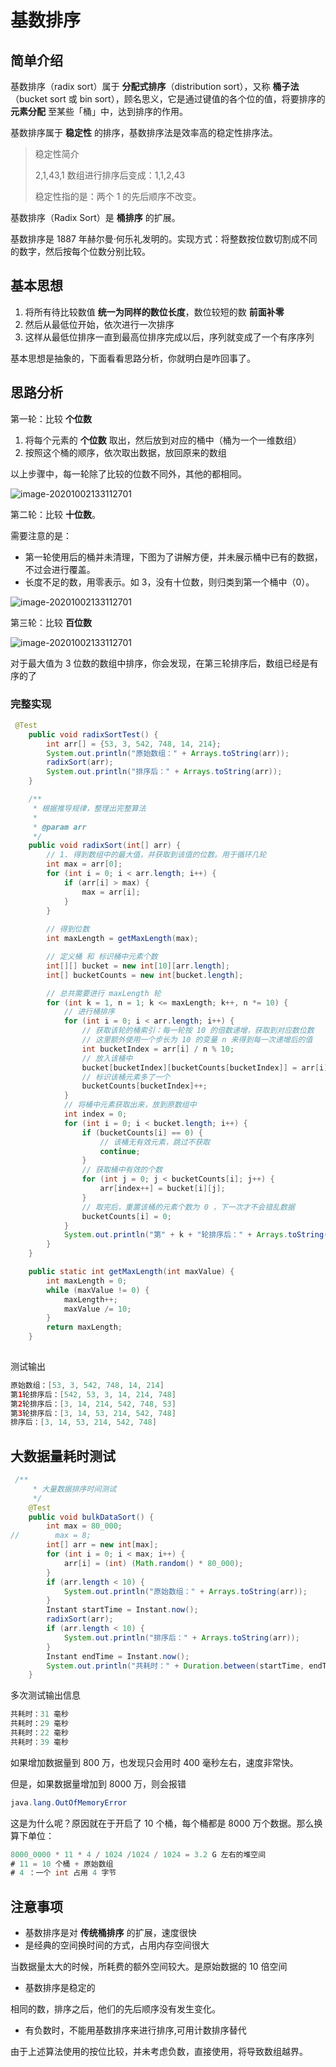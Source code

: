 # 基数排序

##  简单介绍

基数排序（radix sort）属于 **分配式排序**（distribution sort），又称 **桶子法**（bucket sort 或 bin sort），顾名思义，它是通过键值的各个位的值，将要排序的 **元素分配** 至某些「桶」中，达到排序的作用。

基数排序属于 **稳定性** 的排序，基数排序法是效率高的稳定性排序法。

> 稳定性简介
>
> 2,1,43,1 数组进行排序后变成：1,1,2,43
>
> 稳定性指的是：两个 1 的先后顺序不改变。

基数排序（Radix Sort）是 **桶排序** 的扩展。

基数排序是 1887 年赫尔曼·何乐礼发明的。实现方式：将整数按位数切割成不同的数字，然后按每个位数分别比较。

## 基本思想

1. 将所有待比较数值 **统一为同样的数位长度**，数位较短的数 **前面补零**
2. 然后从最低位开始，依次进行一次排序
3. 这样从最低位排序一直到最高位排序完成以后，序列就变成了一个有序序列

基本思想是抽象的，下面看看思路分析，你就明白是咋回事了。

## 思路分析

第一轮：比较 **个位数**

1. 将每个元素的 **个位数** 取出，然后放到对应的桶中（桶为一个一维数组）
2. 按照这个桶的顺序，依次取出数据，放回原来的数组

以上步骤中，每一轮除了比较的位数不同外，其他的都相同。

![image-20201002133112701](http://gitlab.wsh-study.com/xp-study/LeeteCode/blob/master/十大排序算法/基数排序/images/基数排序/1.jpg)

第二轮：比较 **十位数**。

需要注意的是：

- 第一轮使用后的桶并未清理，下图为了讲解方便，并未展示桶中已有的数据，不过会进行覆盖。
- 长度不足的数，用零表示。如 3，没有十位数，则归类到第一个桶中（0）。

![image-20201002133112701](http://gitlab.wsh-study.com/xp-study/LeeteCode/blob/master/十大排序算法/基数排序/images/基数排序/2.jpg)

第三轮：比较 **百位数**

![image-20201002133112701](http://gitlab.wsh-study.com/xp-study/LeeteCode/blob/master/十大排序算法/基数排序/images/基数排序/3.jpg)

对于最大值为 3 位数的数组中排序，你会发现，在第三轮排序后，数组已经是有序的了

### 完整实现

```java
 @Test
    public void radixSortTest() {
        int arr[] = {53, 3, 542, 748, 14, 214};
        System.out.println("原始数组：" + Arrays.toString(arr));
        radixSort(arr);
        System.out.println("排序后：" + Arrays.toString(arr));
    }

    /**
     * 根据推导规律，整理出完整算法
     *
     * @param arr
     */
    public void radixSort(int[] arr) {
        // 1. 得到数组中的最大值，并获取到该值的位数。用于循环几轮
        int max = arr[0];
        for (int i = 0; i < arr.length; i++) {
            if (arr[i] > max) {
                max = arr[i];
            }
        }
        
        // 得到位数
        int maxLength = getMaxLength(max);

        // 定义桶 和 标识桶中元素个数
        int[][] bucket = new int[10][arr.length];
        int[] bucketCounts = new int[bucket.length];

        // 总共需要进行 maxLength 轮
        for (int k = 1, n = 1; k <= maxLength; k++, n *= 10) {
            // 进行桶排序
            for (int i = 0; i < arr.length; i++) {
                // 获取该轮的桶索引：每一轮按 10 的倍数递增，获取到对应数位数
                // 这里额外使用一个步长为 10 的变量 n 来得到每一次递增后的值
                int bucketIndex = arr[i] / n % 10;
                // 放入该桶中
                bucket[bucketIndex][bucketCounts[bucketIndex]] = arr[i];
                // 标识该桶元素多了一个
                bucketCounts[bucketIndex]++;
            }
            // 将桶中元素获取出来，放到原数组中
            int index = 0;
            for (int i = 0; i < bucket.length; i++) {
                if (bucketCounts[i] == 0) {
                    // 该桶无有效元素，跳过不获取
                    continue;
                }
                // 获取桶中有效的个数
                for (int j = 0; j < bucketCounts[i]; j++) {
                    arr[index++] = bucket[i][j];
                }
                // 取完后，重置该桶的元素个数为 0 ，下一次才不会错乱数据
                bucketCounts[i] = 0;
            }
            System.out.println("第" + k + "轮排序后：" + Arrays.toString(arr));
        }
    }

    public static int getMaxLength(int maxValue) {
        int maxLength = 0;
        while (maxValue != 0) {
            maxLength++;
            maxValue /= 10;
        }
        return maxLength;
    }
 
```

测试输出

```java
原始数组：[53, 3, 542, 748, 14, 214]
第1轮排序后：[542, 53, 3, 14, 214, 748]
第2轮排序后：[3, 14, 214, 542, 748, 53]
第3轮排序后：[3, 14, 53, 214, 542, 748]
排序后：[3, 14, 53, 214, 542, 748]
```

## 大数据量耗时测试

```java
 /**
     * 大量数据排序时间测试
     */
    @Test
    public void bulkDataSort() {
        int max = 80_000;
//        max = 8;
        int[] arr = new int[max];
        for (int i = 0; i < max; i++) {
            arr[i] = (int) (Math.random() * 80_000);
        }
        if (arr.length < 10) {
            System.out.println("原始数组：" + Arrays.toString(arr));
        }
        Instant startTime = Instant.now();
        radixSort(arr);
        if (arr.length < 10) {
            System.out.println("排序后：" + Arrays.toString(arr));
        }
        Instant endTime = Instant.now();
        System.out.println("共耗时：" + Duration.between(startTime, endTime).toMillis() + " 毫秒");
    }
```

多次测试输出信息

```java
共耗时：31 毫秒
共耗时：29 毫秒
共耗时：22 毫秒
共耗时：39 毫秒
```

如果增加数据量到 800 万，也发现只会用时 400 毫秒左右，速度非常快。

但是，如果数据量增加到 8000 万，则会报错

```java
java.lang.OutOfMemoryError
```

这是为什么呢？原因就在于开启了 10 个桶，每个桶都是 8000 万个数据。那么换算下单位：

```java
8000_0000 * 11 * 4 / 1024 /1024 / 1024 = 3.2 G 左右的堆空间
# 11 = 10 个桶 + 原始数组
# 4 ：一个 int 占用 4 字节
```

## 注意事项

- 基数排序是对 **传统桶排序** 的扩展，速度很快
- 是经典的空间换时间的方式，占用内存空间很大

当数据量太大的时候，所耗费的额外空间较大。是原始数据的 10 倍空间

* 基数排序是稳定的

相同的数，排序之后，他们的先后顺序没有发生变化。

* 有负数时，不能用基数排序来进行排序,可用计数排序替代

由于上述算法使用的按位比较，并未考虑负数，直接使用，将导致数组越界。

